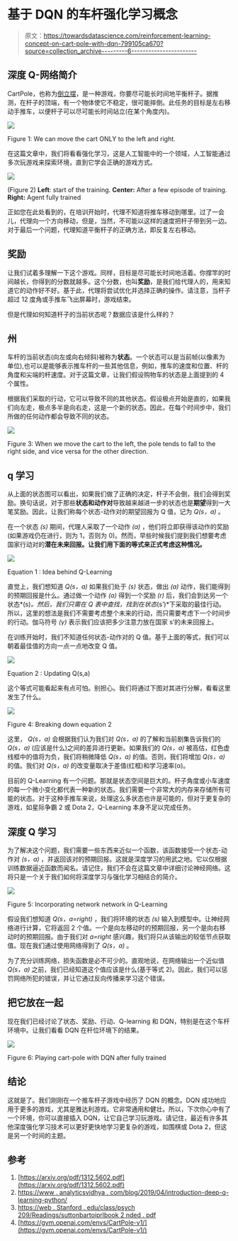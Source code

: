# 基于 DQN 的车杆强化学习概念

> 原文：<https://towardsdatascience.com/reinforcement-learning-concept-on-cart-pole-with-dqn-799105ca670?source=collection_archive---------6----------------------->

## 深度 Q-网络简介

CartPole，也称为[倒立摆](https://en.wikipedia.org/wiki/Inverted_pendulum)，是一种游戏，你要尽可能长时间地平衡杆子。据推测，在杆子的顶端，有一个物体使它不稳定，很可能摔倒。此任务的目标是左右移动手推车，以便杆子可以尽可能长时间站立(在某个角度内)。

![](img/c6f9041bed18e3c23289e100e71621c1.png)

Figure 1: We can move the cart ONLY to the left and right.

在这篇文章中，我们将看看强化学习，这是人工智能中的一个领域，人工智能通过多次玩游戏来探索环境，直到它学会正确的游戏方式。

![](img/a4d63ba1a769fee02a2ab59209f931eb.png)

(Figure 2) **Left**: start of the training. **Center:** After a few episode of training. **Right:** Agent fully trained

正如您在此处看到的，在培训开始时，代理不知道将推车移动到哪里。过了一会儿，代理向一个方向移动，但是，当然，不可能以这样的速度把杆子带到另一边。对于最后一个问题，代理知道平衡杆子的正确方法，即反复左右移动。

## 奖励

让我们试着多理解一下这个游戏。同样，目标是尽可能长时间地活着。你撑竿的时间越长，你得到的分数就越多。这个分数，也叫**奖励**，是我们给代理人的，用来知道它的动作好不好。基于此，代理将尝试优化并选择正确的操作。请注意，当杆子超过 12 度角或手推车飞出屏幕时，游戏结束。

但是代理如何知道杆子的当前状态呢？数据应该是什么样的？

## 州

车杆的当前状态(向左或向右倾斜)被称为**状态**。一个状态可以是当前帧(以像素为单位),也可以是能够表示推车杆的一些其他信息，例如，推车的速度和位置、杆的角度和尖端的杆速度。对于这篇文章，让我们假设购物车的状态是上面提到的 4 个属性。

根据我们采取的行动，它可以导致不同的其他状态。假设极点开始是直的，如果我们向左走，极点多半是向右走，这是一个新的状态。因此，在每个时间步中，我们所做的任何动作都会导致不同的状态。

![](img/f7383db8e15461958a403e5a85fbb49e.png)

Figure 3: When we move the cart to the left, the pole tends to fall to the right side, and vice versa for the other direction.

## q 学习

从上面的状态图可以看出，如果我们做了正确的决定，杆子不会倒，我们会得到奖励。换句话说，对于那些**状态和动作对**导致越来越进一步的状态也是**期望**得到一大笔奖励。因此，让我们称每个状态-动作对的期望回报为 Q 值，记为 *Q(s，a)* 。

在一个状态 *(s)* 期间，代理人采取了一个动作 *(a)* ，他们将立即获得该动作的奖励(如果游戏仍在进行，则为 1，否则为 0)。然而，早些时候我们提到我们想要考虑国家行动对的**潜在未来回报。让我们用下面的等式来正式考虑这种情况。**

![](img/e0a6b68c55f8787e58f2deba5c1d2cfe.png)

Equation 1 : Idea behind Q-Learning

直觉上，我们想知道 *Q(s，a)* 如果我们处于 *(s)* 状态，做出 *(a)* 动作，我们能得到的预期回报是什么。通过做一个动作 *(a)* 得到一个奖励 *(r)* 后，我们会到达另一个状态*(s)*。然后，我们只需在 Q 表中查找，找到在状态*(s’)*下采取的最佳行动。所以，这里的想法是我们不需要考虑整个未来的行动，而只需要考虑下一个时间步的行动。伽马符号 *(γ)* 表示我们应该把多少注意力放在国家 s’的未来回报上。

在训练开始时，我们不知道任何状态-动作对的 Q 值。基于上面的等式，我们可以朝着最佳值的方向一点一点地改变 Q 值。

![](img/af84d49c2dc7438d7d58750f0ec250a1.png)

Equation 2 : Updating Q(s,a)

这个等式可能看起来有点可怕。别担心。我们将通过下图对其进行分解，看看这里发生了什么。

![](img/cc182ae3bf47308a07e1db6e585fa9f1.png)

Figure 4: Breaking down equation 2

这里， *Q(s，a)* 会根据我们认为我们对 *Q(s，a)* 的了解和当前剧集告诉我们的 *Q(s，a)* (应该是什么)之间的差异进行更新。如果我们的 *Q(s，a)* 被高估，红色虚线框中的值将为负，我们将稍微降低 *Q(s，a)* 的值。否则，我们将增加 *Q(s，a)* 的值。我们对 *Q(s，a)* 的改变量取决于差值(红框)和学习速率(α)。

目前的 Q-Learning 有一个问题。那就是状态空间是巨大的。杆子角度或小车速度的每一个微小变化都代表一种新的状态。我们需要一个非常大的内存来存储所有可能的状态。对于这种手推车来说，处理这么多状态也许是可能的，但对于更复杂的游戏，如星际争霸 2 或 Dota 2，Q-Learning 本身不足以完成任务。

## 深度 Q 学习

为了解决这个问题，我们需要一些东西来近似一个函数，该函数接受一个状态-动作对 *(s，a)* ，并返回该对的预期回报。这就是深度学习的用武之地。它以仅根据训练数据逼近函数而闻名。请记住，我们不会在这篇文章中详细讨论神经网络。这将只是一个关于我们如何将深度学习与强化学习相结合的简介。

![](img/ecd8db01e52175c0f857cc371a341ed2.png)

Figure 5: Incorporating network network in Q-Learning

假设我们想知道 *Q(s，a=right)* ，我们将环境的状态 *(s)* 输入到模型中。让神经网络进行计算，它将返回 2 个值。一个是向左移动时的预期回报，另一个是向右移动时的预期回报。由于我们对 *a=right* 感兴趣，我们将只从该输出的较低节点获取值。现在我们通过使用网络得到了 *Q(s，a)* 。

为了充分训练网络，损失函数是必不可少的。直观地说，在网络输出一个近似值 *Q(s，a)* 之前，我们已经知道这个值应该是什么(基于等式 2)。因此，我们可以惩罚网络所犯的错误，并让它通过反向传播来学习这个错误。

## 把它放在一起

现在我们已经讨论了状态、奖励、行动、Q-learning 和 DQN，特别是在这个车杆环境中。让我们看看 DQN 在杆位环境下的结果。

![](img/a9c411c6c8ff14e111dee021966dcb55.png)

Figure 6: Playing cart-pole with DQN after fully trained

## 结论

这就是了。我们刚刚在一个推车杆子游戏中经历了 DQN 的概念。DQN 成功地应用于更多的游戏，尤其是雅达利游戏。它非常通用和健壮。所以，下次你心中有了一个环境，你可以直接插入 DQN，让它自己学习玩游戏。请记住，最近有许多其他深度强化学习技术可以更好更快地学习更复杂的游戏，如围棋或 Dota 2，但这是另一个时间的主题。

## 参考

1.  [https://arxiv.org/pdf/1312.5602.pdf](https://arxiv.org/pdf/1312.5602.pdf)
2.  [https://www . analyticsvidhya . com/blog/2019/04/introduction-deep-q-learning-python/](https://www.analyticsvidhya.com/blog/2019/04/introduction-deep-q-learning-python/)
3.  [https://web . Stanford . edu/class/psych 209/Readings/suttonbartoiprlbook 2 nded . pdf](https://web.stanford.edu/class/psych209/Readings/SuttonBartoIPRLBook2ndEd.pdf)
4.  [https://gym.openai.com/envs/CartPole-v1/](https://gym.openai.com/envs/CartPole-v1/)